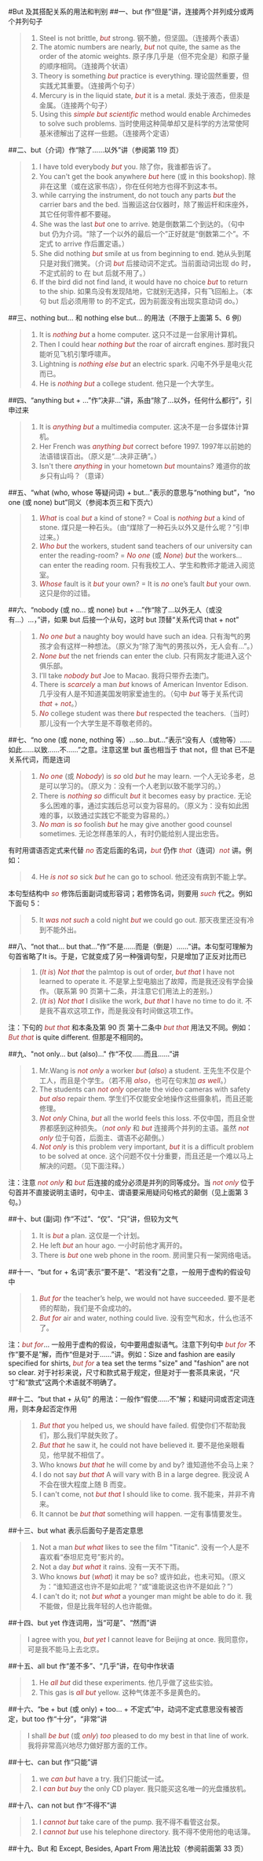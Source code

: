 #But 及其搭配关系的用法和判别
##一、but 作“但是”讲，连接两个并列成分或两个并列句子
>1. Steel is not brittle, *but* strong. 钢不脆，但坚固。（连接两个表语）
>2. The atomic numbers are nearly, *but* not quite, the same as the order of the atomic weights. 原子序几乎是（但不完全是）和原子量的顺序相同。（连接两个状语）
>3. Theory is something *but* practice is everything. 理论固然重要，但实践尤其重要。（连接两个句子）
>4. Mercury is in the liquid state, *but* it is a metal. 汞处于液态，但汞是金属。（连接两个句子）
>5. Using this *simple but scientific* method would enable Archimedes to solve such problems. 当时使用这种简单却又是科学的方法常使阿基米德解出了这样一些题。（连接两个定语）

##二、but（介词）作“除了……以外”讲（参阅第 119 页）
>1. I have told everybody *but* you. 除了你，我谁都告诉了。
>2. You can't get the book anywhere *but* here (或 in this bookshop). 除非在这里（或在这家书店），你在任何地方也得不到这本书。
>3. while carrying the instrument, do not touch any parts *but* the carrier bars and the bed. 当搬运这台仪器时，除了搬运杆和床座外，其它任何零件都不要碰。
>4. She was the last *but* one to arrive. 她是倒数第二个到达的。（句中 but 仍为介词。“除了一个以外的最后一个”正好就是“倒数第二个”。不定式 to arrive 作后置定语。）
>5. She did nothing *but* smile at us from beginning to end. 她从头到尾只是对我们微笑。（介词 *but* 后接动词不定式。当前面动词出现 do 时，不定式前的 to 在 but 后就不用了。）
>6. If the bird did not find land, it would have no choice *but* to return to the ship. 如果鸟没有发现陆地，它就别无选择，只有飞回船上。（本句 but 后必须用带 to 的不定式，因为前面没有出现实意动词 do。）

##三、nothing but… 和 nothing else but… 的用法（不限于上面第 5、6 例）
>1. It is *nothing but* a home computer. 这只不过是一台家用计算机。
>2. Then I could hear *nothing but* the roar of aircraft engines. 那时我只能听见飞机引擎呼啸声。
>3. Lightning is *nothing else but* an electric spark. 闪电不外乎是电火花而已。
>4. He is *nothing but* a college student. 他只是一个大学生。

##四、“anything but + …”作“决非…”讲，系由“除了…以外，任何什么都行”，引申过来
>1. It is *anything but* a multimedia computer. 这决不是一台多媒体计算机。
>2. Her French was *anything but* correct before 1997. 1997年以前她的法语错误百出。（原义是“…决非正确”。）
>3. Isn't there *anything* in your hometown *but* mountains? 难道你的故乡只有山吗？（意译）

##五、“what (who, whose 等疑问词) + but…”表示的意思与“nothing but”，“no one (或 none) but”同义（参阅本页三和下页六）
>1. *What* is coal *but* a kind of stone? = Coal is *nothing but* a kind of stone. 煤只是一种石头。（由“煤除了一种石头以外又是什么呢？”引申过来。）
>2. *Who but* the workers, student sand teachers of our university can enter the reading-room? = *No one* (或 *None*) *but* the workers… can enter the reading room. 只有我校工人、学生和教师才能进入阅览室。
>3. *Whose* fault is it *but* your own? = It is *no* one’s fault *but* your own. 这只是你的过错。

##六、“nobody (或 no… 或 none) but + …”作“除了…以外无人（或没有…）…，”讲，如果 but 后接一个从句，这时 but 顶替“关系代词 that + not”
>1. *No one but* a naughty boy would have such an idea. 只有淘气的男孩才会有这样一种想法。（原义为“除了淘气的男孩以外，无人会有…”。）
>2. *None but* the net friends can enter the club. 只有网友才能进入这个俱乐部。
>3. I’ll take *nobody but* Joe to Macao. 我将只带乔去澳门。
>4. There is *scarcely* a man *but* knows of American Inventor Edison. 几乎没有人是不知道美国发明家爱迪生的。（句中 *but* 等于关系代词 *that* + *not*。）
>5. *No* college student was there *but* respected the teachers.（当时）那儿没有一个大学生是不尊敬老师的。

##七、“no one (或 none, nothing 等）…so…but…”表示“没有人（或物等）……如此……以致……不……”之意。注意这里 but 虽也相当于 that not，但 that 已不是关系代词，而是连词
>1. *No one* (或 *Nobody*) is *so* old *but* he may learn. 一个人无论多老，总是可以学习的。（原义为：没有一个人老到以致不能学习的。）
>2. There is *nothing so* difficult *but* it becomes easy by practice. 无论多么困难的事，通过实践后总可以变为容易的。（原义为：没有如此困难的事，以致通过实践它不能变为容易的。）
>3. *No man* is *so* foolish *but* he may give another good counsel sometimes. 无论怎样愚笨的人，有时仍能给别人提出忠告。

有时用谓语否定式来代替 *no* 否定后面的名词，*but* 仍作 *that*（连词）*not* 讲。例如：

>4. He *is not so* sick *but* he can go to school. 他还没有病到不能上学。

本句型结构中 *so* 修饰后面副词或形容词；若修饰名词，则要用 *such* 代之。例如下面句 5：

>5. It *was not such* a cold night *but* we could go out. 那天夜里还没有冷到不能外出。

##八、“not that… but that…”作“不是……而是（倒是）……”讲。本句型可理解为句首省略了It is。于是，它就变成了另一种强调句型，只是增加了正反对比而已
>1. (*It is*) *Not that* the palmtop is out of order, *but that* I have not learned to operate it. 不是掌上型电脑出了故障，而是我还没有学会操作。（联系第 90 页第十二条，并注意它们用法上的差别。）
>2. (*It is*) *Not that* I dislike the work, *but that* I have no time to do it. 不是我不喜欢这项工作，而是我没有时间做这项工作。

注：下句的 *but that* 和本条及第 90 页 第十二条中 *but that* 用法又不同。例如：*But that* is quite different. 但那是不相同的。

##九、"not only… but (also)…" 作“不仅……而且……”讲
>1. Mr.Wang is *not only* a worker *but* (*also*) a student. 王先生不仅是个工人，而且是个学生。（若不用 *also*，也可在句末加 *as well*。）
>2. The students can *not only* operate the video cameras with safety *but also* repair them. 学生们不仅能安全地操作这些摄象机，而且还能修理。
>3. *Not only* China, *but* all the world feels this loss. 不仅中国，而且全世界都感到这种损失。（*not only* 和 *but* 连接两个并列的主语。虽然 *not only* 位于句首，后面主、谓语不必颠倒。）
>4. *Not only* is this problem very important, *but* it is a difficult problem to be solved at once. 这个问题不仅十分重要，而且还是一个难以马上解决的问题。（见下面注释。）

注：注意 *not only* 和 *but* 后连接的成分必须是并列的同等成分。当 *not only* 位于句首并不直接说明主语时，句中主、谓语要采用疑问句格式的颠倒（见上面第 3 句。）

##十、but (副词) 作“不过”、“仅”、“只”讲，但较为文气
>1. It is *but* a plan. 这仅是一个计划。
>2. He left *but* an hour ago. 一小时前他才离开的。
>3. There is *but* one web phone in the room. 房间里只有一架网络电话。

##十一、“but for + 名词”表示“要不是”、“若没有”之意，一般用于虚构的假设句中
>1. *But for* the teacher’s help, we would not have succeeded. 要不是老师的帮助，我们是不会成功的。
>2. *But for* air and water, nothing could live. 没有空气和水，什么也活不了。

注：*but for*… 一般用于虚构的假设，句中要用虚拟语气。注意下列句中 *but for* 不作“要不是”解，而作“但是对于……”讲。例如：Size and fashion are easily specified for shirts, *but for* a tea set the terms "size" and "fashion" are not so clear. 对于衬衫来说，尺寸和款式易于规定，但是对于一套茶具来说，“尺寸”和“款式”这两个术语就不明确了。

##十二、“but that + 从句” 的用法：一般作“假使……不”解；和疑问词或否定词连用，则本身起否定作用
>1. *But that* you helped us, we should have failed. 假使你们不帮助我们，那么我们早就失败了。
>2. *But that* he saw it, he could not have believed it. 要不是他亲眼看见，他早就不相信了。
>3. Who knows *but that* he will come by and by? 谁知道他不会马上来？
>4. I do not say *but that* A will vary with B in a large degree. 我没说 A 不会在很大程度上随 B 而变。
>5. I can't come, not *but that* I should like to come. 我不能来，并非不肯来。
>6. It cannot be *but that* something will happen. 一定有事情要发生。

##十三、but what 表示后面句子是否定意思
>1. Not a man *but what* likes to see the film "Titanic". 没有一个人是不喜欢看“泰坦尼克号”影片的。
>2. Not a day *but what* it rains. 没有一天不下雨。
>3. Who knows *but* (*what*) it may be so? 或许如此，也未可知。（原义为：“谁知道这也许不是如此呢？“或“谁能说这也许不是如此？”）
>4. I can't do it; not *but what* a younger man might be able to do it. 我不能做，但是比我年轻的人也许能做。

##十四、but yet 作连词用，当“可是”、“然而”讲
>I agree with you, *but yet* I cannot leave for Beijing at once. 我同意你，可是我不能马上去北京。

##十五、all but 作“差不多”、“几乎”讲，在句中作状语
>1. He *all but* did these experiments. 他几乎做了这些实验。
>2. This gas is *all but* yellow. 这种气体差不多是黄色的。

##十六、“be + but (或 only) + too… + 不定式”中，动词不定式意思没有被否定，but too 作“十分”，“非常”讲
>I shall *be but* (或 *only*) *too* pleased to do my best in that line of work. 我将非常高兴地尽力做好那方面的工作。

##十七、can but 作“只能”讲
>1. we *can* *but* have a try. 我们只能试一试。
>2. I *can but buy* the only CD player. 我只能买这名唯一的光盘播放机。

##十八、can not but 作“不得不”讲
>1. I *cannot but* take care of the pump. 我不得不看管这台泵。
>2. I *cannot but* use his telephone directory. 我不得不使用他的电话簿。

##十九、But 和 Except, Besides, Apart From 用法比较（参阅前面第 33 页）

<style>em {color: brown;}</style>